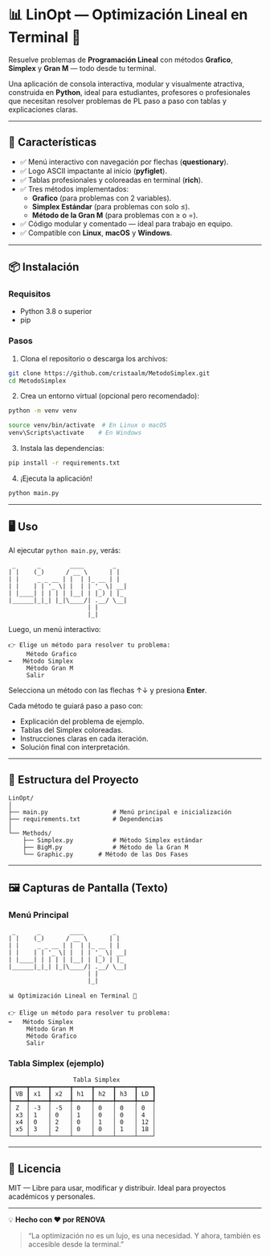 # 📊 LinOpt — Optimización Lineal en Terminal 🧮

Resuelve problemas de **Programación Lineal** con métodos **Grafico**, **Simplex** y **Gran M** — todo desde tu terminal.  

Una aplicación de consola interactiva, modular y visualmente atractiva, construida en **Python**, ideal para estudiantes, profesores o profesionales que necesitan resolver problemas de PL paso a paso con tablas y explicaciones claras.

---

## 🚀 Características
- ✅ Menú interactivo con navegación por flechas (**questionary**).
- ✅ Logo ASCII impactante al inicio (**pyfiglet**).
- ✅ Tablas profesionales y coloreadas en terminal (**rich**).
- ✅ Tres métodos implementados:
  - **Grafico** (para problemas con 2 variables).
  - **Simplex Estándar** (para problemas con solo ≤).
  - **Método de la Gran M** (para problemas con ≥ o =).
- ✅ Código modular y comentado — ideal para trabajo en equipo.
- ✅ Compatible con **Linux**, **macOS** y **Windows**.

---

## 📦 Instalación

### Requisitos
- Python 3.8 o superior  
- pip  

### Pasos
1. Clona el repositorio o descarga los archivos:

```bash
git clone https://github.com/cristaalm/MetodoSimplex.git
cd MetodoSimplex
```

2. Crea un entorno virtual (opcional pero recomendado):

```bash
python -m venv venv

source venv/bin/activate  # En Linux o macOS
venv\Scripts\activate    # En Windows
```

3. Instala las dependencias:

```bash
pip install -r requirements.txt
```

4. ¡Ejecuta la aplicación!

```bash
python main.py
```

---

## 🖥️ Uso

Al ejecutar `python main.py`, verás:

```
 _      _        ____        _  
| |    (_)      / __ \      | | 
| |     _ _ __ | |  | |_ __ | | 
| |    | | '_ \| |  | | '_ \| __| 
| |____| | | | | |__| | |_) | |_
|______|_|_| |_|\____/| .__/ \__|
                      | |
                      |_|
```

Luego, un menú interactivo:

```
👉 Elige un método para resolver tu problema:
     Método Grafico
➡️   Método Simplex
     Método Gran M
     Salir
```

Selecciona un método con las flechas ↑↓ y presiona **Enter**.

Cada método te guiará paso a paso con:
- Explicación del problema de ejemplo.
- Tablas del Simplex coloreadas.
- Instrucciones claras en cada iteración.
- Solución final con interpretación.

---

## 📁 Estructura del Proyecto

```
LinOpt/
│
├── main.py                  # Menú principal e inicialización
├── requirements.txt         # Dependencias
│
└── Methods/
    ├── Simplex.py           # Método Simplex estándar
    ├── BigM.py              # Método de la Gran M
    └── Graphic.py       # Método de las Dos Fases
```

---

## 🖼️ Capturas de Pantalla (Texto)

### Menú Principal
```
 _      _        ____        _  
| |    (_)      / __ \      | | 
| |     _ _ __ | |  | |_ __ | | 
| |    | | '_ \| |  | | '_ \| __| 
| |____| | | | | |__| | |_) | |_
|______|_|_| |_|\____/| .__/ \__|
                      | |
                      |_|

📊 Optimización Lineal en Terminal 🧮

👉 Elige un método para resolver tu problema:
➡️   Método Simplex
     Método Gran M
     Método Grafico
     Salir
```

### Tabla Simplex (ejemplo)
```
                  Tabla Simplex                  
┏━━━━┳━━━━━┳━━━━━┳━━━━━┳━━━━━┳━━━━━┳━━━━┓
┃ VB ┃ x1  ┃ x2  ┃ h1  ┃ h2  ┃ h3  ┃ LD ┃
┡━━━━╇━━━━━╇━━━━━╇━━━━━╇━━━━━╇━━━━━╇━━━━┩
│ Z  │ -3  │ -5  │ 0   │ 0   │ 0   │ 0  │
│ x3 │ 1   │ 0   │ 1   │ 0   │ 0   │ 4  │
│ x4 │ 0   │ 2   │ 0   │ 1   │ 0   │ 12 │
│ x5 │ 3   │ 2   │ 0   │ 0   │ 1   │ 18 │
└────┴─────┴─────┴─────┴─────┴─────┴────┘
```

---

## 📜 Licencia
MIT — Libre para usar, modificar y distribuir. Ideal para proyectos académicos y personales.

---

💡 **Hecho con ❤️ por RENOVA**  
> “La optimización no es un lujo, es una necesidad. Y ahora, también es accesible desde la terminal.”
